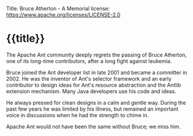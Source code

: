 Title: Bruce Atherton - A Memorial
license: https://www.apache.org/licenses/LICENSE-2.0

# {{title}}

The Apache Ant community deeply regrets the passing of Bruce Atherton, one of its long-time contributors, after a long fight against leukemia.                                  

Bruce joined the Ant developer list in late 2001 and became a committer in 2002.  He was the inventor of Ant's selector framework and an early contributor to design ideas for Ant's resource abstraction and the Antlib extension mechanism.  Many Java developers use his code and ideas.
                                                                
He always pressed for clean designs in a calm and gentle way.  During the past few years he was limited by his illness, but remained an important voice in discussions when he had the strength to chime in.

Apache Ant would not have been the same without Bruce; we miss him.
